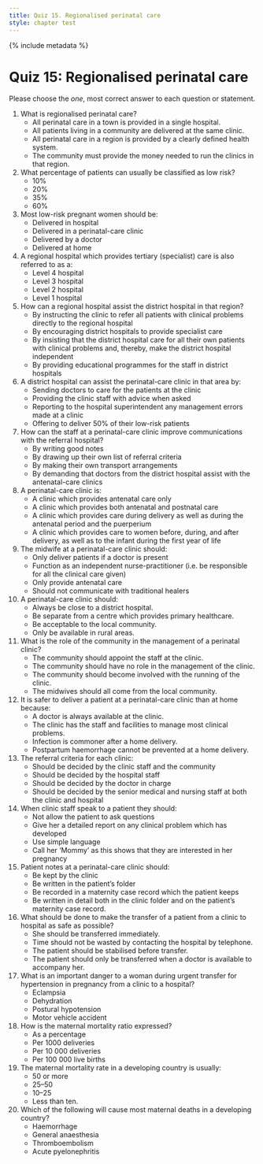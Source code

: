```yaml
---
title: Quiz 15. Regionalised perinatal care
style: chapter test
---
```


{% include metadata %}

# Quiz 15: Regionalised perinatal care

Please choose the *one*, most correct answer to each question or statement.

1.	What is regionalised perinatal care?
	-	All perinatal care in a town is provided in a single hospital.
	-	All patients living in a community are delivered at the same clinic.
	+	All perinatal care in a region is provided by a clearly defined health system.
	-	The community must provide the money needed to run the clinics in that region.
2.	What percentage of patients can usually be classified as low risk?
	-	10%
	-	20%
	+	35%
	-	60%
3.	Most low-risk pregnant women should be:
	-	Delivered in hospital
	+	Delivered in a perinatal-care clinic
	-	Delivered by a doctor
	-	Delivered at home
4.	A regional hospital which provides tertiary (specialist) care is also referred to as a:
	-	Level 4 hospital
	+	Level 3 hospital
	-	Level 2 hospital
	-	Level 1 hospital
5.	How can a regional hospital assist the district hospital in that region?
	-	By instructing the clinic to refer all patients with clinical problems directly to the regional hospital
	-	By encouraging district hospitals to provide specialist care
	-	By insisting that the district hospital care for all their own patients with clinical problems and, thereby, make the district hospital independent
	+	By providing educational programmes for the staff in district hospitals
6.	A district hospital can assist the perinatal-care clinic in that area by:
	-	Sending doctors to care for the patients at the clinic
	+	Providing the clinic staff with advice when asked
	-	Reporting to the hospital superintendent any management errors made at a clinic
	-	Offering to deliver 50% of their low-risk patients
7.	How can the staff at a perinatal-care clinic improve communications with the referral hospital?
	+	By writing good notes
	-	By drawing up their own list of referral criteria
	-	By making their own transport arrangements
	-	By demanding that doctors from the district hospital assist with the antenatal-care clinics
8.	A perinatal-care clinic is:
	-	A clinic which provides antenatal care only
	-	A clinic which provides both antenatal and postnatal care
	+	A clinic which provides care during delivery as well as during the antenatal period and the puerperium
	-	A clinic which provides care to women before, during, and after delivery, as well as to the infant during the first year of life
9.	The midwife at a perinatal-care clinic should:
	-	Only deliver patients if a doctor is present
	+	Function as an independent nurse-practitioner (i.e. be responsible for all the clinical care given)
	-	Only provide antenatal care
	-	Should not communicate with traditional healers
10.	A perinatal-care clinic should:
	-	Always be close to a district hospital.
	-	Be separate from a centre which provides primary healthcare.
	+	Be acceptable to the local community.
	-	Only be available in rural areas.
11.	What is the role of the community in the management of a perinatal clinic?
	-	The community should appoint the staff at the clinic.
	-	The community should have no role in the management of the clinic.
	+	The community should become involved with the running of the clinic.
	-	The midwives should all come from the local community.
12.	It is safer to deliver a patient at a perinatal-care clinic than at home because:
	-	A doctor is always available at the clinic.
	+	The clinic has the staff and facilities to manage most clinical problems.
	-	Infection is commoner after a home delivery.
	-	Postpartum haemorrhage cannot be prevented at a home delivery.
13.	The referral criteria for each clinic:
	-	Should be decided by the clinic staff and the community
	-	Should be decided by the hospital staff
	-	Should be decided by the doctor in charge
	+	Should be decided by the senior medical and nursing staff at both the clinic and hospital
14.	When clinic staff speak to a patient they should:
	-	Not allow the patient to ask questions
	-	Give her a detailed report on any clinical problem which has developed
	+	Use simple language
	-	Call her ‘Mommy’ as this shows that they are interested in her pregnancy
15.	Patient notes at a perinatal-care clinic should:
	-	Be kept by the clinic
	-	Be written in the patient’s folder
	+	Be recorded in a maternity case record which the patient keeps
	-	Be written in detail both in the clinic folder and on the patient’s maternity case record.
16.	What should be done to make the transfer of a patient from a clinic to hospital as safe as possible?
	-	She should be transferred immediately.
	-	Time should not be wasted by contacting the hospital by telephone.
	+	The patient should be stabilised before transfer.
	-	The patient should only be transferred when a doctor is available to accompany her.
17.	What is an important danger to a woman during urgent transfer for hypertension in pregnancy from a clinic to a hospital?
	+	Eclampsia
	-	Dehydration
	-	Postural hypotension
	-	Motor vehicle accident
18.	How is the maternal mortality ratio expressed?
	-	As a percentage
	-	Per 1000 deliveries
	-	Per 10 000 deliveries
	+	Per 100 000 live births
19.	The maternal mortality rate in a developing country is usually:
	+	50 or more
	-	25–50
	-	10–25
	-	Less than ten.
20.	Which of the following will cause most maternal deaths in a developing country?
	+	Haemorrhage
	-	General anaesthesia
	-	Thromboembolism
	-	Acute pyelonephritis